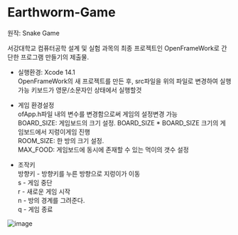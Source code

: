 # Earthworm-Game
원작: Snake Game  

서강대학교 컴퓨터공학 설계 및 실험 과목의 최종 프로젝트인 OpenFrameWork로 간단한 프로그램 만들기의 제출물.

- 실행환경: Xcode 14.1  
	OpenFrameWork의 새 프로젝트를 만든 후, src파일을 위의 파일로 변경하여 실행 가능
  키보드가 영문/소문자인 상태에서 실행할것

- 게임 환경설정  
  ofApp.h파일 내의 변수를 변경함으로써 게임의 설정변경 가능  
  	BOARD_SIZE: 게임보드의 크기 설정. BOARD_SIZE * BOARD_SIZE 크기의 게임보드에서 지렁이게임 진행  
	  ROOM_SIZE: 한 방의 크기 설정.  
	  MAX_FOOD: 게임보드에 동시에 존재할 수 있는 먹이의 갯수 설정  

- 조작키  
  방향키 - 방향키를 누른 방향으로 지렁이가 이동  
  s - 게임 중단  
  r - 새로운 게임 시작  
  n - 방의 경계를 그려준다.  
  q - 게임 종료  
  
![image](https://user-images.githubusercontent.com/105146508/210338973-8223dbfd-f1d4-41d0-a20d-189875f07d0d.png)
